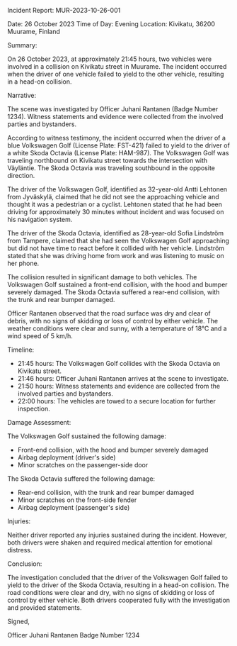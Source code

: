 Incident Report: MUR-2023-10-26-001

Date: 26 October 2023
Time of Day: Evening
Location: Kivikatu, 36200 Muurame, Finland

Summary:

On 26 October 2023, at approximately 21:45 hours, two vehicles were involved in a collision on Kivikatu street in Muurame. The incident occurred when the driver of one vehicle failed to yield to the other vehicle, resulting in a head-on collision.

Narrative:

The scene was investigated by Officer Juhani Rantanen (Badge Number 1234). Witness statements and evidence were collected from the involved parties and bystanders.

According to witness testimony, the incident occurred when the driver of a blue Volkswagen Golf (License Plate: FST-421) failed to yield to the driver of a white Skoda Octavia (License Plate: HAM-987). The Volkswagen Golf was traveling northbound on Kivikatu street towards the intersection with Väyläntie. The Skoda Octavia was traveling southbound in the opposite direction.

The driver of the Volkswagen Golf, identified as 32-year-old Antti Lehtonen from Jyväskylä, claimed that he did not see the approaching vehicle and thought it was a pedestrian or a cyclist. Lehtonen stated that he had been driving for approximately 30 minutes without incident and was focused on his navigation system.

The driver of the Skoda Octavia, identified as 28-year-old Sofia Lindström from Tampere, claimed that she had seen the Volkswagen Golf approaching but did not have time to react before it collided with her vehicle. Lindström stated that she was driving home from work and was listening to music on her phone.

The collision resulted in significant damage to both vehicles. The Volkswagen Golf sustained a front-end collision, with the hood and bumper severely damaged. The Skoda Octavia suffered a rear-end collision, with the trunk and rear bumper damaged.

Officer Rantanen observed that the road surface was dry and clear of debris, with no signs of skidding or loss of control by either vehicle. The weather conditions were clear and sunny, with a temperature of 18°C and a wind speed of 5 km/h.

Timeline:

* 21:45 hours: The Volkswagen Golf collides with the Skoda Octavia on Kivikatu street.
* 21:46 hours: Officer Juhani Rantanen arrives at the scene to investigate.
* 21:50 hours: Witness statements and evidence are collected from the involved parties and bystanders.
* 22:00 hours: The vehicles are towed to a secure location for further inspection.

Damage Assessment:

The Volkswagen Golf sustained the following damage:
- Front-end collision, with the hood and bumper severely damaged
- Airbag deployment (driver's side)
- Minor scratches on the passenger-side door

The Skoda Octavia suffered the following damage:
- Rear-end collision, with the trunk and rear bumper damaged
- Minor scratches on the front-side fender
- Airbag deployment (passenger's side)

Injuries:

Neither driver reported any injuries sustained during the incident. However, both drivers were shaken and required medical attention for emotional distress.

Conclusion:

The investigation concluded that the driver of the Volkswagen Golf failed to yield to the driver of the Skoda Octavia, resulting in a head-on collision. The road conditions were clear and dry, with no signs of skidding or loss of control by either vehicle. Both drivers cooperated fully with the investigation and provided statements.

Signed,

Officer Juhani Rantanen
Badge Number 1234